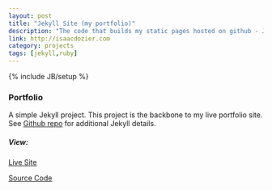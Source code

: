 ```yaml
---
layout: post
title: "Jekyll Site (my portfolio)"
description: "The code that builds my static pages hosted on github - Jekyll"
link: http://isaacdozier.com
category: projects
tags: [jekyll,ruby]
---
```

{% include JB/setup %}

### Portfolio

A simple Jekyll project. This project is the backbone to my live portfolio site.
See [Github repo](https://github.com/jekyll/jekyll) for additional Jekyll details.

##### View:

[Live Site](https://isaacdozier.github.io/)

[Source Code](https://github.com/isaacdozier/isaacdozier.github.com)